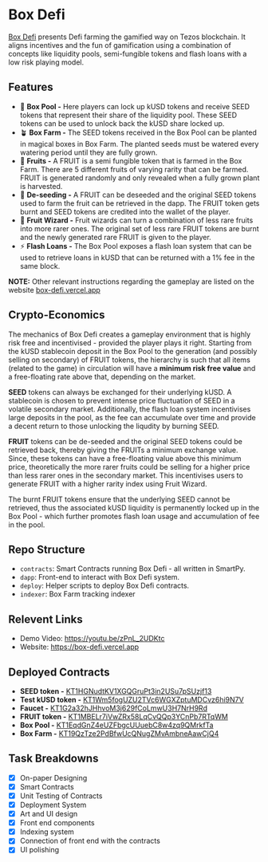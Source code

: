 # Box Defi

[Box Defi](https://box-defi.vercel.app) presents Defi farming the gamified way on Tezos blockchain. It aligns incentives and the fun of gamification using a combination of concepts like liquidity pools, semi-fungible tokens and flash loans with a low risk playing model.

## Features

- 🌊 **Box Pool -** Here players can lock up kUSD tokens and receive SEED tokens that represent their share of the liquidity pool. These SEED tokens can be used to unlock back the kUSD share locked up.
- 🪴 **Box Farm -** The SEED tokens received in the Box Pool can be planted in magical boxes in Box Farm. The planted seeds must be watered every watering period until they are fully grown.
- 🍎 **Fruits -** A FRUIT is a semi fungible token that is farmed in the Box Farm. There are 5 different fruits of varying rarity that can be farmed. FRUIT is generated randomly and only revealed when a fully grown plant is harvested.
- 🔪 **De-seeding -** A FRUIT can be deseeded and the original SEED tokens used to farm the fruit can be retrieved in the dapp. The FRUIT token gets burnt and SEED tokens are credited into the wallet of the player.
- 🧙 **Fruit Wizard -** Fruit wizards can turn a combination of less rare fruits into more rarer ones. The original set of less rare FRUIT tokens are burnt and the newly generated rare FRUIT is given to the player.
- ⚡️ **Flash Loans -** The Box Pool exposes a flash loan system that can be used to retrieve loans in kUSD that can be returned with a 1% fee in the same block.

**NOTE:** Other relevant instructions regarding the gameplay are listed on the website [box-defi.vercel.app](https://box-defi.vercel.app)

## Crypto-Economics

The mechanics of Box Defi creates a gameplay environment that is highly risk free and incentivised - provided the player plays it right. Starting from the kUSD stablecoin deposit in the Box Pool to the generation (and possibly selling on secondary) of FRUIT tokens, the hierarchy is such that all items (related to the game) in circulation will have a **minimum risk free value** and a free-floating rate above that, depending on the market.

**SEED** tokens can always be exchanged for their underlying kUSD. A stablecoin is chosen to prevent intense price fluctuation of SEED in a volatile secondary market. Additionally, the flash loan system incentivises large deposits in the pool, as the fee can accumulate over time and provide a decent return to those unlocking the liqudity by burning SEED.

**FRUIT** tokens can be de-seeded and the original SEED tokens could be retrieved back, thereby giving the FRUITs a minimum exchange value. Since, these tokens can have a free-floating value above this minimum price, theoretically the more rarer fruits could be selling for a higher price than less rarer ones in the secondary market. This incentivises users to generate FRUIT with a higher rarity index using Fruit Wizard.

The burnt FRUIT tokens ensure that the underlying SEED cannot be retrieved, thus the associated kUSD liquidity is permanently locked up in the Box Pool - which further promotes flash loan usage and accumulation of fee in the pool.

## Repo Structure

- `contracts`: Smart Contracts running Box Defi - all written in SmartPy.
- `dapp`: Front-end to interact with Box Defi system.
- `deploy`: Helper scripts to deploy Box Defi contracts.
- `indexer`: Box Farm tracking indexer

## Relevent Links

- Demo Video: https://youtu.be/zPnL_2UDKtc
- Website: https://box-defi.vercel.app

## Deployed Contracts

- **SEED token -** [KT1HGNudtKV1XGQGruPt3in2USu7pSUzjf13](https://hangzhou2net.tzkt.io/KT1HGNudtKV1XGQGruPt3in2USu7pSUzjf13)
- **Test kUSD token -** [KT1Wm5fogUZU2TVc6WGXZptuMDCvz6hi9N7V](https://hangzhou2net.tzkt.io/KT1Wm5fogUZU2TVc6WGXZptuMDCvz6hi9N7V)
- **Faucet -** [KT1G2a32hJHhvoM3j629fCoLmwU3H7NrH9Rd](https://hangzhou2net.tzkt.io/KT1G2a32hJHhvoM3j629fCoLmwU3H7NrH9Rd)
- **FRUIT token -** [KT1MBELr7iVwZRx58LqCvQQp3YCnPb7RTqWM](https://hangzhou2net.tzkt.io/KT1MBELr7iVwZRx58LqCvQQp3YCnPb7RTqWM)
- **Box Pool -** [KT1EqdGnZ4eUZFbgcUUuebC8w4zq9QMrkfTa](https://hangzhou2net.tzkt.io/KT1EqdGnZ4eUZFbgcUUuebC8w4zq9QMrkfTa)
- **Box Farm -** [KT19QzTze2PdBfwUcQNugZMvAmbneAawCjQ4](https://hangzhou2net.tzkt.io/KT19QzTze2PdBfwUcQNugZMvAmbneAawCjQ4)

## Task Breakdowns

- [x] On-paper Designing
- [x] Smart Contracts
- [x] Unit Testing of Contracts
- [x] Deployment System
- [x] Art and UI design
- [x] Front end components
- [x] Indexing system
- [x] Connection of front end with the contracts
- [x] UI polishing
